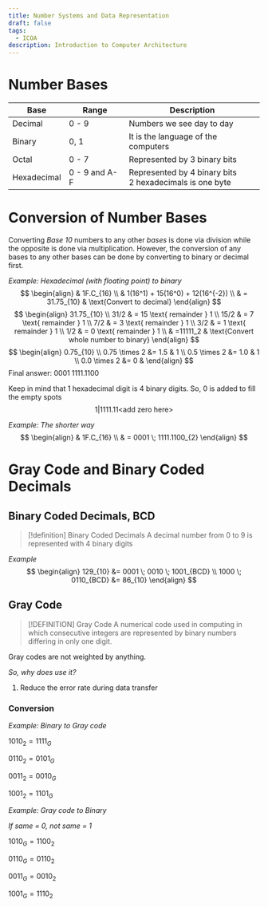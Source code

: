```yaml
---
title: Number Systems and Data Representation
draft: false
tags:
  - ICOA
description: Introduction to Computer Architecture
---
```

# Number Bases

| Base        | Range         | Description                                                |
| ----------- | ------------- | ---------------------------------------------------------- |
| Decimal     | 0 - 9         | Numbers we see day to day                                  |
| Binary      | 0, 1          | It is the language of the computers                        |
| Octal       | 0 - 7         | Represented by 3 binary bits                               |
| Hexadecimal | 0 - 9 and A-F | Represented by 4 binary bits<br>2 hexadecimals is one byte |
# Conversion of Number Bases
Converting *Base 10* numbers to any other *bases* is done via division while the opposite is done via multiplication. However, the conversion of any bases to any other bases can be done by converting to binary or decimal first. 

*Example: Hexadecimal (with floating point) to binary*
$$
\begin{align}
& 1F.C_{16} \\
& 1(16^1) + 15(16^0) + 12(16^{-2}) \\
& = 31.75_{10} & \text{Convert to decimal}
\end{align}
$$
$$
\begin{align}
 31.75_{10} \\ 
 31/2 & = 15 \text{ remainder } 1 \\
 15/2 & = 7  \text{ remainder } 1 \\
 7/2  & = 3  \text{ remainder } 1 \\
 3/2  & = 1  \text{ remainder } 1 \\ 
 1/2  & = 0  \text{ remainder } 1 \\
      & =11111_2 & \text{Convert whole number to binary}
\end{align}
$$
$$
\begin{align}
0.75_{10} \\
0.75 \times 2 &= 1.5 & 1 \\
0.5 \times 2 &= 1.0 & 1 \\
0.0 \times 2 &= 0 & 
\end{align}
$$
Final answer: $0001\; 1111.1100$

Keep in mind that 1 hexadecimal digit is 4 binary digits. So, $0$ is added to fill the empty spots
$$
1|1111.11\text{<add zero here>}
$$


*Example: The shorter way*
$$
\begin{align}
& 1F.C_{16} \\
& = 0001 \; 1111.1100_{2}
\end{align}
$$
# Gray Code and Binary Coded Decimals
## Binary Coded Decimals, BCD
>[!definition] Binary Coded Decimals
>A decimal number from 0 to 9 is represented with 4 binary digits

*Example*
$$
\begin{align}
129_{10} &= 0001 \; 0010 \; 1001_{BCD} \\
1000 \; 0110_{BCD} &= 86_{10} 
\end{align}
$$
## Gray Code
>[!DEFINITION] Gray Code
>A numerical code used in computing in which consecutive integers are represented by binary numbers differing in only one digit.

Gray codes are not weighted by anything.

*So, why does use it?*
1. Reduce the error rate during data transfer

### Conversion
*Example: Binary to Gray code*

$1010_{2} = 1111_{G}$

$0110_{2} = 0101_{G}$

$0011_{2} = 0010_{G}$

$1001_{2} = 1101_{G}$

*Example: Gray code to Binary*

*If same = 0, not same = 1*

$1010_{G} = 1100_{2}$

$0110_{G} = 0110_{2}$

$0011_{G} = 0010_{2}$

$1001_{G} = 1110_{2}$
